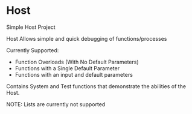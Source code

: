 # Host
Simple Host Project

Host
Allows simple and quick debugging of functions/processes

Currently Supported:

* Function Overloads (With No Default Parameters)
* Functions with a Single Default Parameter
* Functions with an input and default parameters


Contains System and Test functions that demonstrate the abilities of the Host. 

NOTE: Lists are currently not supported